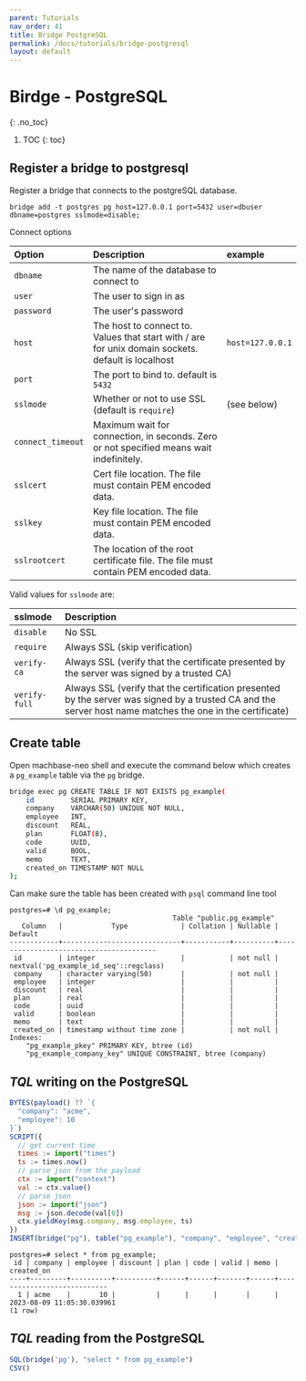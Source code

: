 ```yaml
---
parent: Tutorials
nav_order: 41
title: Bridge PostgreSQL
permalink: /docs/tutorials/bridge-postgresql
layout: default
---
```


# Birdge - PostgreSQL
{: .no_toc}

1. TOC
{: toc}

## Register a bridge to postgresql

Register a bridge that connects to the postgreSQL database.

```
bridge add -t postgres pg host=127.0.0.1 port=5432 user=dbuser dbname=postgres sslmode=disable;
```

Connect options

| Option            | Description                            | example         |
| :-----------      | :---------------------------------     | :-------------  |
| `dbname`          | The name of the database to connect to |                 |
| `user`            | The user to sign in as                 |                 |
| `password`        | The user's password                    |                 |
| `host`            | The host to connect to. Values that start with / are for unix domain sockets. default is localhost | `host=127.0.0.1` |
| `port`            | The port to bind to. default is `5432` |     |
| `sslmode`         | Whether or not to use SSL (default is `require`)  | (see below) |
| `connect_timeout` | Maximum wait for connection, in seconds. Zero or not specified means wait indefinitely. |  |
| `sslcert`         | Cert file location. The file must contain PEM encoded data.   |  |
| `sslkey`          | Key file location. The file must contain PEM encoded data.    |  |
| `sslrootcert`     | The location of the root certificate file. The file must contain PEM encoded data. |  |

<!-- | `fallback_application_name` | An application_name to fall back to if one isn't provided. | -->

Valid values for `sslmode` are:

| sslmode       |  Description                      |
|:------------  | :---------------------------------|
| `disable`     | No SSL                            |
| `require`     | Always SSL (skip verification)    |
| `verify-ca`   | Always SSL (verify that the certificate presented by the server was signed by a trusted CA) |
| `verify-full` | Always SSL (verify that the certification presented by the server was signed by a trusted CA and the server host name matches the one in the certificate)|


## Create table

Open machbase-neo shell and execute the command below which creates a `pg_example` table via the `pg` bridge.

```sh
bridge exec pg CREATE TABLE IF NOT EXISTS pg_example(
    id         SERIAL PRIMARY KEY,
    company    VARCHAR(50) UNIQUE NOT NULL,
    employee   INT,
    discount   REAL,
    plan       FLOAT(8),
    code       UUID,
    valid      BOOL,
    memo       TEXT,
    created_on TIMESTAMP NOT NULL
);
```

Can make sure the table has been created with `psql` command line tool

```
postgres=# \d pg_example;
                                        Table "public.pg_example"
   Column   |            Type             | Collation | Nullable |                Default                 
------------+-----------------------------+-----------+----------+----------------------------------------
 id         | integer                     |           | not null | nextval('pg_example_id_seq'::regclass)
 company    | character varying(50)       |           | not null | 
 employee   | integer                     |           |          | 
 discount   | real                        |           |          | 
 plan       | real                        |           |          | 
 code       | uuid                        |           |          | 
 valid      | boolean                     |           |          | 
 memo       | text                        |           |          | 
 created_on | timestamp without time zone |           | not null | 
Indexes:
    "pg_example_pkey" PRIMARY KEY, btree (id)
    "pg_example_company_key" UNIQUE CONSTRAINT, btree (company)

```

## *TQL* writing on the PostgreSQL

```js
BYTES(payload() ?? `{
  "company": "acme",
  "employee": 10
}`)
SCRIPT({
  // get current time
  times := import("times")
  ts := times.now()
  // parse json from the payload
  ctx := import("context")
  val := ctx.value()
  // parse json
  json := import("json")
  msg := json.decode(val[0])
  ctx.yieldKey(msg.company, msg.employee, ts)
})
INSERT(bridge("pg"), table("pg_example"), "company", "employee", "created_on")
```

```
postgres=# select * from pg_example;
 id | company | employee | discount | plan | code | valid | memo |         created_on         
----+---------+----------+----------+------+------+-------+------+----------------------------
  1 | acme    |       10 |          |      |      |       |      | 2023-08-09 11:05:30.039961
(1 row)
```

## *TQL* reading from the PostgreSQL

```js
SQL(bridge('pg'), "select * from pg_example")
CSV()
```
